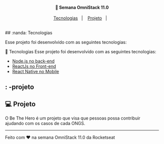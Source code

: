 <h4 align="center">
  🚀 Semana OmniStack 11.0
</h4>

<p align="center">
  <a href="#nanda-tecnologias">Tecnologias</a>&nbsp;&nbsp;&nbsp;|&nbsp;&nbsp;&nbsp;
  <a href="#-projeto">Projeto</a>&nbsp;&nbsp;&nbsp;|&nbsp;&nbsp;&nbsp;
</p>

<br>
## :nanda: Tecnologias

Esse projeto foi desenvolvido com as seguintes tecnologias:

🚀 Tecnologias
Esse projeto foi desenvolvido com as seguintes tecnologias:

- [Node.js no back-end](https://nodejs.org/en/)
- [ReactJs no Front-end](https://reactjs.org)
- [React Native no Mobile](https://facebook.github.io/react-native/)
## : -projeto

## 💻 Projeto

O Be The Hero é um projeto que visa que pessoas possa contribuir ajudando com os casos de cada ONGS.


---

Feito com ♥ na semana OmniStack 11.0 da Rocketseat 
